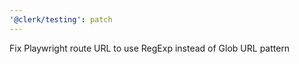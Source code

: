 ```yaml
---
'@clerk/testing': patch
---
```


Fix Playwright route URL to use RegExp instead of Glob URL pattern
